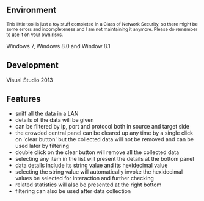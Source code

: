 Environment
----------


<sub>This little tool is just a toy stuff completed in a Class of Network Security, so there might be some errors and incompleteness and I am not maintaining it anymore. Please do remember to use it on your own risks.</sub>

Windows 7, Windows 8.0 and Window 8.1

Development
-------------

Visual Studio 2013

Features
----------

* sniff all the data in a LAN
* details of the data will be given
* can be filtered by ip, port and protocol both in source and target side 
* the crowded central panel can be cleared up any time by a single click on 'clear button' but the collected data will not be removed and can be used later by filtering
* double click on the clear button will remove all the collected data
* selecting any item in the list will present the details at the bottom panel
* data details include its string value and its hexidecimal value
* selecting the string value will automatically invoke the hexidecimal values be selected for interaction and further checking
* related statistics will also be presented at the right bottom
* filtering can also be used after data collection

